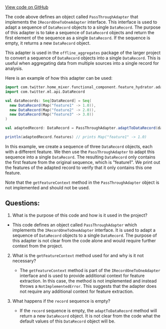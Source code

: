 [View code on GitHub](https://github.com/misbahsy/the-algorithm/home-mixer/server/src/main/scala/com/twitter/home_mixer/functional_component/feature_hydrator/adapters/offline_aggregates/PassThroughAdapter.scala)

The code above defines an object called `PassThroughAdapter` that implements the `IRecordOneToOneAdapter` interface. This interface is used to adapt a sequence of `DataRecord` objects to a single `DataRecord`. The purpose of this adapter is to take a sequence of `DataRecord` objects and return the first element of the sequence as a single `DataRecord`. If the sequence is empty, it returns a new `DataRecord` object.

This adapter is used in the `offline_aggregates` package of the larger project to convert a sequence of `DataRecord` objects into a single `DataRecord`. This is useful when aggregating data from multiple sources into a single record for analysis. 

Here is an example of how this adapter can be used:

```scala
import com.twitter.home_mixer.functional_component.feature_hydrator.adapters.offline_aggregates.PassThroughAdapter
import com.twitter.ml.api.DataRecord

val dataRecords: Seq[DataRecord] = Seq(
  new DataRecord(Map("feature1" -> 1.0)),
  new DataRecord(Map("feature2" -> 2.0)),
  new DataRecord(Map("feature3" -> 3.0))
)

val adaptedRecord: DataRecord = PassThroughAdapter.adaptToDataRecord(dataRecords)

println(adaptedRecord.features) // prints Map("feature1" -> 1.0)
```

In this example, we create a sequence of three `DataRecord` objects, each with a different feature. We then use the `PassThroughAdapter` to adapt this sequence into a single `DataRecord`. The resulting `DataRecord` only contains the first feature from the original sequence, which is "feature1". We print out the features of the adapted record to verify that it only contains this one feature.

Note that the `getFeatureContext` method in the `PassThroughAdapter` object is not implemented and should not be used.
## Questions: 
 1. What is the purpose of this code and how is it used in the project?
   - This code defines an object called `PassThroughAdapter` which implements the `IRecordOneToOneAdapter` interface. It is used to adapt a sequence of `DataRecord` objects to a single `DataRecord`. The purpose of this adapter is not clear from the code alone and would require further context from the project.
   
2. What is the `getFeatureContext` method used for and why is it not necessary?
   - The `getFeatureContext` method is part of the `IRecordOneToOneAdapter` interface and is used to provide additional context for feature extraction. In this case, the method is not implemented and instead throws a `NotImplementedError`. This suggests that the adapter does not require any additional context for feature extraction.

3. What happens if the `record` sequence is empty?
   - If the `record` sequence is empty, the `adaptToDataRecord` method will return a new `DataRecord` object. It is not clear from the code what the default values of this `DataRecord` object will be.